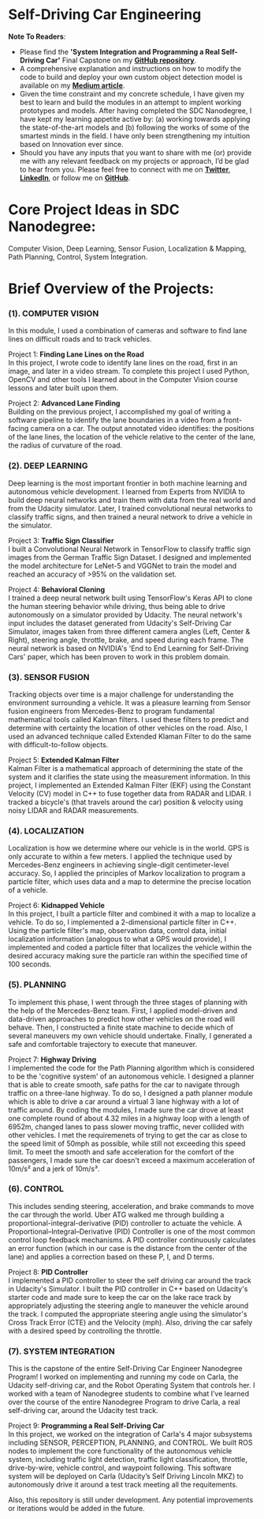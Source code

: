 # Self-Driving Car Engineering  


**Note To Readers**:  
- Please find the **'System Integration and Programming a Real Self-Driving Car'** Final Capstone on my **[GitHub repository](https://github.com/SandeepAswathnarayana/Udacity-SDCND-Programming-a-Real-Self-Driving-Car)**.  
- A comprehensive explanation and instructions on how to modify the code to build and deploy your own custom object detection model is available on my **[Medium article](https://towardsdatascience.com/how-to-build-a-custom-object-detector-classifier-using-tensorflow-object-detection-api-811b7bcd31c4)**.  
- Given the time constraint and my concrete schedule, I have given my best to learn and build the modules in an attempt to implent working prototypes and models. After having completed the SDC Nanodegree, I have kept my learning appetite active by: (a) working towards applying the state-of-the-art models and (b) following the works of some of the smartest minds in the field. I have only been strengthening my intuition based on Innovation ever since.  
- Should you have any inputs that you want to share with me (or) provide me with any relevant feedback on my projects or approach, I’d be glad to hear from you. Please feel free to connect with me on **[Twitter](https://twitter.com/ThisIsSandeepA)**, **[LinkedIn](https://www.linkedin.com/in/sandeep-a/)**, or follow me on **[GitHub](https://github.com/SandeepAswathnarayana)**.  


# Core Project Ideas in SDC Nanodegree:  
Computer Vision, Deep Learning, Sensor Fusion, Localization & Mapping, Path Planning, Control, System Integration.  


# Brief Overview of the Projects:  
### (1). COMPUTER VISION  
In this module, I used a combination of cameras and software to find lane lines on difficult roads and to track vehicles.  

Project 1: **Finding Lane Lines on the Road**  
In this project, I wrote code to identify lane lines on the road, first in an image, and later in a video stream. To complete this project I used Python, OpenCV and other tools I learned about in the Computer Vision course lessons and later built upon them.  

Project 2: **Advanced Lane Finding**  
Building on the previous project, I accomplished my goal of writing a software pipeline to identify the lane boundaries in a video from a front-facing camera on a car. The output annotated video identifies: the positions of the lane lines, the location of the vehicle relative to the center of the lane, the radius of curvature of the road.  


### (2). DEEP LEARNING  
Deep learning is the most important frontier in both machine learning and autonomous vehicle development. I learned from Experts from NVIDIA to build deep neural networks and train them with data from the real world and from the Udacity simulator. Later, I trained convolutional neural networks to classify traffic signs, and then trained a neural network to drive a vehicle in the simulator.  

Project 3: **Traffic Sign Classifier**  
I built a Convolutional Neural Network in TensorFlow to classify traffic sign images from the German Traffic Sign Dataset. I designed and implemented the model architecture for LeNet-5 and VGGNet to train the model and reached an accuracy of >95% on the validation set.  

Project 4: **Behavioral Cloning**  
I trained a deep neural network built using TensorFlow's Keras API to clone the human steering behavior while driving, thus being able to drive autonomously on a simulator provided by Udacity. The neural network's input includes the dataset generated from Udacity's Self-Driving Car Simulator, images taken from three different camera angles (Left, Center & Right), steering angle, throttle, brake, and speed during each frame. The neural network is based on NVIDIA's 'End to End Learning for Self-Driving Cars' paper, which has been proven to work in this problem domain.  


### (3). SENSOR FUSION  
Tracking objects over time is a major challenge for understanding the environment surrounding a vehicle. It was a pleasure learning from Sensor fusion engineers from Mercedes-Benz to program fundamental mathematical tools called Kalman filters. I used these filters to predict and determine with certainty the location of other vehicles on the road. Also, I used an advanced technique called Extended Klaman Filter to do the same with difficult-to-follow objects.  

Project 5: **Extended Kalman Filter**  
Kalman Filter is a mathematical approach of determining the state of the system and it clarifies the state using the measurement information. In this project, I implemented an Extended Kalman Filter (EKF) using the Constant Velocity (CV) model in C++ to fuse together data from RADAR and LIDAR. I tracked a bicycle's (that travels around the car) position & velocity using noisy LIDAR and RADAR measurements.  


### (4). LOCALIZATION  
Localization is how we determine where our vehicle is in the world. GPS is only accurate to within a few meters. I applied the technique used by Mercedes-Benz engineers in achieving single-digit centimeter-level accuracy. So, I applied the principles of Markov localization to program a particle filter, which uses data and a map to determine the precise location of a vehicle.  

Project 6: **Kidnapped Vehicle**  
In this project, I built a particle filter and combined it with a map to localize a vehicle. To do so, I implemented a 2-dimensional particle filter in C++. Using the particle filter's map, observation data, control data, initial localization information (analogous to what a GPS would provide), I implemented and coded a particle filter that localizes the vehicle within the desired accuracy making sure the particle ran within the specified time of 100 seconds.  


### (5). PLANNING  
To implement this phase, I went through the three stages of planning with the help of the Mercedes-Benz team. First, I applied model-driven and data-driven approaches to predict how other vehicles on the road will behave. Then, I constructed a finite state machine to decide which of several maneuvers my own vehicle should undertake. Finally, I generated a safe and comfortable trajectory to execute that maneuver.  

Project 7: **Highway Driving**  
I implemented the code for the Path Planning algorithm which is considered to be the 'cognitive system' of an autonomous vehicle. I designed a planner that is able to create smooth, safe paths for the car to navigate through traffic on a three-lane highway. To do so, I designed a path planner module which is able to drive a car around a virtual 3 lane highway with a lot of traffic around. By coding the modules, I made sure the car drove at least one complete round of about 4.32 miles in a highway loop with a length of 6952m, changed lanes to pass slower moving traffic, never collided with other vehicles. I met the requiremenets of trying to get the car as close to the speed limit of 50mph as possible, while still not exceeding this speed limit. To meet the smooth and safe acceleration for the comfort of the passengers, I made sure the car doesn't exceed a maximum acceleration of 10m/s² and a jerk of 10m/s³.  


### (6). CONTROL  
This includes sending steering, acceleration, and brake commands to move the car through the world. Uber ATG walked me through building a proportional-integral-derivative (PID) controller to actuate the vehicle. A Proportional–Integral–Derivative (PID) Controller is one of the most common control loop feedback mechanisms. A PID controller continuously calculates an error function (which in our case is the distance from the center of the lane) and applies a correction based on these P, I, and D terms.  

Project 8: **PID Controller**  
I implemented a PID controller to steer the self driving car around the track in Udacity's Simulator. I built the PID controller in C++ based on Udacity's starter code and made sure to keep the car on the lake race track by appropriately adjusting the steering angle to maneuver the vehicle around the track. I computed the appropriate steering angle using the simulator's Cross Track Error (CTE) and the Velocity (mph). Also, driving the car safely with a desired speed by controlling the throttle.  


### (7). SYSTEM INTEGRATION  
This is the capstone of the entire Self-Driving Car Engineer Nanodegree Program! I worked on implementing and running my code on Carla, the Udacity self-driving car, and the Robot Operating System that controls her. I worked with a team of Nanodegree students to combine what I’ve learned over the course of the entire Nanodegree Program to drive Carla, a real self-driving car, around the Udacity test track.  

Project 9: **Programming a Real Self-Driving Car**  
In this project, we worked on the integration of Carla's 4 major subsystems including SENSOR, PERCEPTION, PLANNING, and CONTROL. We built ROS nodes to implement the core functionality of the autonomous vehicle system, including traffic light detection, traffic light classification, throttle, drive-by-wire, vehicle control, and waypoint following. This software system will be deployed on Carla (Udacity’s Self Driving Lincoln MKZ) to autonomously drive it around a test track meeting all the requitements.  



Also, this repository is still under development. Any potential improvements or iterations would be added in the future.  
